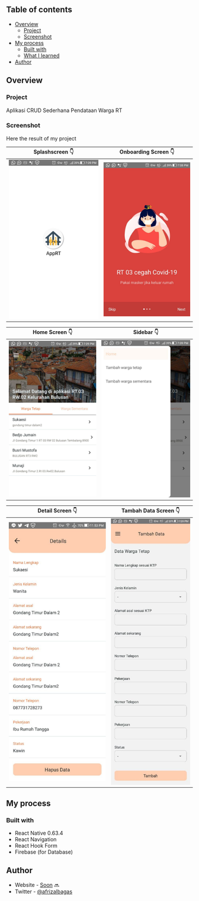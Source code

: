 ## Table of contents

- [Overview](#overview)
  - [Project](#project)
  - [Screenshot](#screenshot)
- [My process](#my-process)
  - [Built with](#built-with)
  - [What I learned](#what-i-learned)
- [Author](#author)

## Overview

### Project

Aplikasi CRUD Sederhana Pendataan Warga RT

### Screenshot

Here the result of my project

Splashscreen 👇            |  Onboarding Screen 👇
:-------------------------:|:-------------------------:
![Splashscreen Version](./splashscreen.jpg)  |  ![Onboarding Screen](./onboarding.jpg)


Home Screen 👇           |  Sidebar 👇
:-------------------------:|:-------------------------:
![Home Screen](./home.jpg)  |  ![Sidebar ](./sidebar.jpg)


Detail Screen 👇          |  Tambah Data Screen 👇
:-------------------------:|:-------------------------:
![Detail Screen](./detailscreen.jpg)  |  ![Tambah Data Screen](./add.jpg)


## My process

### Built with

- React Native 0.63.4
- React Navigation
- React Hook Form
- Firebase (for Database)

## Author

- Website - [Soon](https://github.com/Afrizalbs) 🔜
- Twitter - [@afrizalbagas](https://twitter.com/afrizalbagas)
